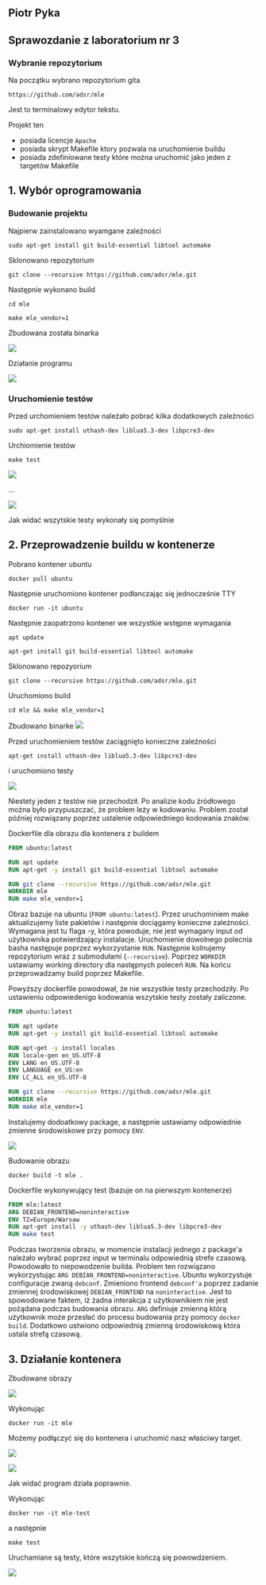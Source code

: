## Piotr Pyka
## Sprawozdanie z laboratorium nr 3 

### Wybranie repozytorium

Na początku wybrano repozytorium gita

`https://github.com/adsr/mle`

Jest to terminalowy edytor tekstu.

Projekt ten
 - posiada licencje `Apache`
 - posiada skrypt Makefile ktory pozwala na uruchomienie buildu
 - posiada zdefiniowane testy które można uruchomić jako jeden z targetów Makefile
 

## 1. Wybór oprogramowania
### Budowanie projektu

Najpierw zainstalowano wyamgane zależności

`sudo apt-get install git build-essential libtool automake`

Sklonowano repozytorium

`git clone --recursive https://github.com/adsr/mle.git`

Następnie wykonano build 

`cd mle`

`make mle_vendor=1`

Zbudowana została binarka

![](./bin.png)

Działanie programu

![](./bin_run.png)

### Uruchomienie testów

Przed urchomieniem testów należało pobrać kilka dodatkowych zależności

`sudo apt-get install uthash-dev liblua5.3-dev libpcre3-dev`

Urchiomienie testów

`make test`

![](./test_beg.png)

...

![](./test_end.png)

Jak widać wszytskie testy wykonały się pomyślnie

## 2. Przeprowadzenie buildu w kontenerze

Pobrano kontener ubuntu

`docker pull ubuntu`

Następnie uruchomiono kontener podłanczając się jednocześnie TTY

`docker run -it ubuntu`

Następnie zaopatrzono kontener we wszystkie wstępne wymagania

`apt update`

`apt-get install git build-essential libtool automake`

Sklonowano repozyorium

`git clone --recursive https://github.com/adsr/mle.git`

Uruchomiono build

`cd mle && make mle_vendor=1`

Zbudowano binarke
![](./bin_in_container.png)

Przed uruchomieniem testów zaciągnięto konieczne zależności

`apt-get install uthash-dev liblua5.3-dev libpcre3-dev`

i uruchomiono testy

![](./test_end_container.png)

Niestety jeden z testów nie przechodził. Po analizie kodu źródłowego można było przypuszczać, że problem leży w kodowaniu. Problem został później rozwiązany poprzez ustalenie odpowiedniego kodowania znaków.


Dockerfile dla obrazu dla kontenera z buildem

``` Dockerfile
FROM ubuntu:latest

RUN apt update
RUN apt-get -y install git build-essential libtool automake 

RUN git clone --recursive https://github.com/adsr/mle.git
WORKDIR mle
RUN make mle_vendor=1
```
Obraz bazuje na ubuntu (`FROM ubuntu:latest`). Przez uruchominiem make aktualizujemy
liste pakietów i następnie dociągamy konieczne zależności. Wymagana jest tu flaga -y, która powoduje, nie jest wymagany input od użytkownika potwierdzający instalacje. 
Uruchomienie dowolnego polecnia basha następuje poprzez wykorzystanie `RUN`.
Następnie kolnujemy repozytorium wraz z submodułami (`--recursive`). Poprzez `WORKDIR` ustawiamy working directory dla następnych poleceń `RUN`.
Na końcu przeprowadzamy build poprzez Makefile.

Powyższy dockerfile powodował, że nie wszystkie testy przechodziły. Po ustawieniu odpowiedenigo kodowania wszytskie testy zostały zaliczone.

``` Dockerfile
FROM ubuntu:latest

RUN apt update
RUN apt-get -y install git build-essential libtool automake

RUN apt-get -y install locales
RUN locale-gen en_US.UTF-8
ENV LANG en_US.UTF-8
ENV LANGUAGE en_US:en
ENV LC_ALL en_US.UTF-8

RUN git clone --recursive https://github.com/adsr/mle.git
WORKDIR mle
RUN make mle_vendor=1
```
Instalujemy dodoatkowy package, a następnie ustawiamy odpowiednie zmienne środowiskowe przy pomocy `ENV`.

![](./all_test_pass.png)

Budowanie obrazu

`docker build -t mle .`

Dockerfile wykonywujący test (bazuje on na pierwszym kontenerze)

``` Dockerfile
FROM mle:latest
ARG DEBIAN_FRONTEND=noninteractive
ENV TZ=Europe/Warsaw
RUN apt-get install -y uthash-dev liblua5.3-dev libpcre3-dev
RUN make test
```

Podczas tworzenia obrazu, w momencie instalacji jednego z package'a należało wybrać poprzez input w terminalu odpowiednią strefe czasową. Powodowało to niepowodzenie builda. Problem ten rozwiązano wykorzystując `ARG DEBIAN_FRONTEND=noninteractive`. Ubuntu wykorzystuje configuracje zwaną `debconf`. Zmieniono frontend `debconf'a` poprzez zadanie zmiennej środowiskowej `DEBIAN_FRONTEND` na `noninteractive`. Jest to spowodowane faktem, iż żadna interakcja z użytkownikiem nie jest pożądana podczas budowania obrazu. `ARG` definiuje zmienną którą użytkownik może przesłać do procesu budowania przy pomocy `docker build`. Dodatkowo ustwiono odpowiednią zmienną środowiskową która ustala strefą czasową.

## 3. Działanie kontenera

Zbudowane obrazy

![](./images.png)

Wykonując

`docker run -it mle`

Możemy podłączyć się do kontenera i uruchomić nasz właściwy target.

![](./docker_cont_build.png)

![](./docker_cont_build_mle.png)

Jak widać program działa poprawnie.

Wykonując 

`docker run -it mle-test`

a następnie

`make test`

Uruchamiane są testy, które wszytskie kończą się powowdzeniem.

![](./docker_cont_test.png)